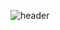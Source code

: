 ![header](https://capsule-render.vercel.app/api?type=waving&color=gradient&customColorList=0,1,2,3,30&height=300&section=header&text=Welcome%20to%20Hyejoo's%20Github!&fontSize=40)
